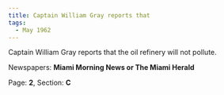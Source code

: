 ```yaml
---  
title: Captain William Gray reports that  
tags:  
  - May 1962  
---  
```

  
Captain William Gray reports that the oil refinery will not pollute.  
  
Newspapers: **Miami Morning News or The Miami Herald**  
  
Page: **2**, Section: **C** 
